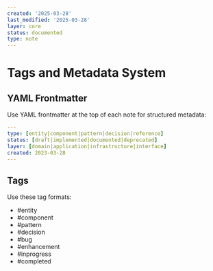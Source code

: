 ```yaml
---
created: '2025-03-28'
last_modified: '2025-03-28'
layer: core
status: documented
type: note
---
```


# Tags and Metadata System

## YAML Frontmatter
Use YAML frontmatter at the top of each note for structured metadata:

```yaml
---
type: [entity|component|pattern|decision|reference]
status: [draft|implemented|documented|deprecated]
layer: [domain|application|infrastructure|interface]
created: 2023-03-28
---
```

## Tags
Use these tag formats:
- #entity
- #component
- #pattern
- #decision
- #bug
- #enhancement
- #inprogress
- #completed
